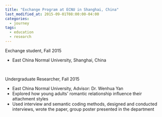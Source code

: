 ```yaml
---
title: "Exchange Program at ECNU in Shanghai, China"
last_modified_at: 2015-09-01T08:00:00-04:00
categories:
  - journey
tags:
  - education
  - research
---
```


Exchange student, Fall 2015
- East China Normal University, Shanghai, China

<br>

Undergraduate Researcher, Fall 2015
- East China Normal University, Advisor: Dr. Wenhua Yan
- Explored how young adults' romantic relationship influence their attachment styles
- Used interview and semantic coding methods, designed and conducted interviews, wrote the paper, group poster presented in the department